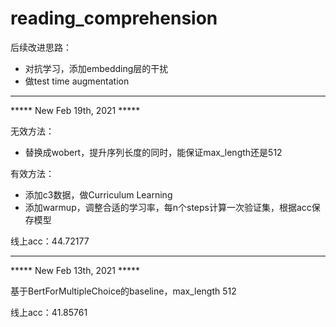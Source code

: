 # reading_comprehension



后续改进思路：
+ 对抗学习，添加embedding层的干扰
+ 做test time augmentation

______

***** New Feb 19th, 2021 *****


无效方法：
+ 替换成wobert，提升序列长度的同时，能保证max_length还是512

有效方法：
+ 添加c3数据，做Curriculum Learning
+ 添加warmup，调整合适的学习率，每n个steps计算一次验证集，根据acc保存模型

线上acc：44.72177

______


***** New Feb 13th, 2021 *****

基于BertForMultipleChoice的baseline，max_length 512

线上acc：41.85761
